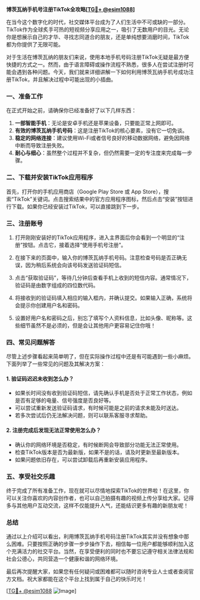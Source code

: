 **博茨瓦纳手机号注册TikTok全攻略[[TG💪+ @esim1088](https://t.me/s/esim1088)]**

在当今这个数字化的时代，社交媒体平台成为了人们生活中不可或缺的一部分。TikTok作为全球炙手可热的短视频分享应用之一，吸引了无数用户的目光。无论你是想展示自己的才华、寻找志同道合的朋友，还是单纯想要消磨时间，TikTok都为你提供了无限可能。

对于生活在博茨瓦纳的朋友们来说，使用本地手机号码注册TikTok无疑是最方便快捷的方式之一。然而，由于语言障碍或操作流程不熟悉，很多人在尝试注册时可能会遇到各种问题。今天，我们就来详细讲解一下如何利用博茨瓦纳手机号成功注册TikTok，并且解决过程中可能出现的小插曲。

### 一、准备工作

在正式开始之前，请确保你已经准备好了以下几样东西：

1. **一部智能手机**：无论是安卓手机还是苹果设备，只要能正常上网即可。
2. **有效的博茨瓦纳手机号码**：这是注册TikTok的核心要素，没有它一切免谈。
3. **稳定的网络连接**：建议使用Wi-Fi或者信号良好的移动数据网络，避免因网络中断而导致注册失败。
4. **耐心与细心**：虽然整个过程并不复杂，但仍然需要一定的专注度来完成每一步骤。

### 二、下载并安装TikTok应用程序

首先，打开你的手机应用商店（Google Play Store 或 App Store），搜索“TikTok”关键词。点击搜索结果中的官方应用程序图标，然后点击“安装”按钮进行下载。如果你已经安装过TikTok，可以直接跳到下一步。

### 三、注册账号

1. 打开刚刚安装好的TikTok应用程序，进入主界面后你会看到一个明显的“注册”按钮。点击它，接着选择“使用手机号注册”。

2. 在接下来的页面中，输入你的博茨瓦纳手机号码。注意检查号码是否正确无误，因为稍后系统会向该号码发送验证码短信。

3. 点击“获取验证码”，等待几分钟后查看手机上收到的短信内容。通常情况下，验证码是由数字组成的四位数代码。

4. 将接收到的验证码填入相应的输入框内，并确认提交。如果输入正确，系统将会提示你创建用户名和密码。

5. 设置好用户名和密码之后，别忘了填写个人资料信息，比如头像、昵称等。这些细节虽然不是必须的，但是会让其他用户更容易记住你哦！

### 四、常见问题解答

尽管上述步骤看起来简单明了，但在实际操作过程中还是有可能遇到一些小麻烦。下面列举了一些常见的问题及其解决方案：

#### 1. 验证码迟迟未收到怎么办？
- 如果长时间没有收到验证码短信，请先确认手机是否处于正常工作状态，例如是否有足够的电量、信号强度是否良好等。
- 可以尝试重新发送验证码请求，有时候可能是之前的请求未能及时送达。
- 若多次尝试后仍无法解决问题，则可以联系客服寻求帮助。

#### 2. 注册完成后发现无法正常使用怎么办？
- 确认你的网络环境是否稳定，有时候断网会导致部分功能无法正常使用。
- 检查TikTok版本是否为最新版，如果不是的话，请及时更新至最新版本。
- 如果问题依旧存在，可以尝试卸载后再重新安装应用程序。

### 五、享受社交乐趣

终于完成了所有准备工作，现在就可以尽情地探索TikTok的世界啦！在这里，你可以关注你喜欢的内容创作者，也可以自己拍摄有趣的视频上传分享给大家。记得多与其他用户互动交流，这样不仅能提升人气，还能结识更多有趣的新朋友呢！

### 总结

通过以上介绍可以看出，利用博茨瓦纳手机号码注册TikTok其实并没有想象中那么困难。只要按照正确的步骤一步步操作下去，相信每一位用户都能够顺利加入这个充满活力的社交平台。当然，在享受便利的同时也不要忘记遵守相关法律法规和社会公德心，共同营造一个健康和谐的网络环境。

最后再次提醒大家，如果您有任何疑问或困难都可以随时咨询专业人士或者查阅官方文档。祝大家都能在这个平台上找到属于自己的快乐时光！

[[TG💪+ @esim1088](https://t.me/s/esim1088) ![Image](https://i.postimg.cc/4NQfJmqS/Snipaste-2025-05-13-00-14-12.png)]